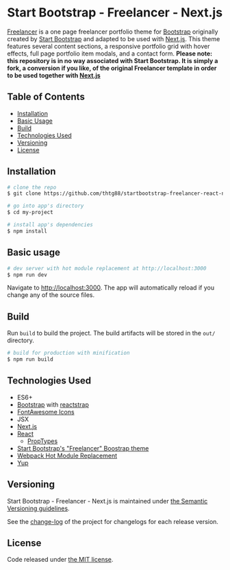 # Start Bootstrap - Freelancer - Next.js
[Freelancer](http://startbootstrap.com/template-overviews/freelancer/) is a one page freelancer portfolio theme for [Bootstrap](http://getbootstrap.com/) originally created by [Start Bootstrap](http://startbootstrap.com/) and adapted to be used with [Next.js](https://github.com/zeit/next.js). This theme features several content sections, a responsive portfolio grid with hover effects, full page portfolio item modals, and a contact form.
**Please note: this repository is in no way associated with Start Bootstrap. It is simply a fork, a conversion if you like, of the original Freelancer template in order to be used together with [Next.js](https://github.com/zeit/next.js)**

## Table of Contents

* [Installation](#installation)
* [Basic Usage](#basic-usage)
* [Build](#build)
* [Technologies Used](#technologies-used)
* [Versioning](#versioning)
* [License](#license)

## Installation

``` bash
# clone the repo
$ git clone https://github.com/thtg88/startbootstrap-freelancer-react-nextjs

# go into app's directory
$ cd my-project

# install app's dependencies
$ npm install
```

## Basic usage

``` bash
# dev server with hot module replacement at http://localhost:3000
$ npm run dev
```

Navigate to [http://localhost:3000](http://localhost:3000). The app will automatically reload if you change any of the source files.

## Build

Run `build` to build the project. The build artifacts will be stored in the `out/` directory.

```bash
# build for production with minification
$ npm run build
```

## Technologies Used
- ES6+
- [Bootstrap](https://getbootstrap.com/) with [reactstrap](https://reactstrap.github.io/)
- [FontAwesome Icons](https://fontawesome.com/)
- JSX
- [Next.js](https://github.com/zeit/next.js/)
- [React](https://reactjs.org/)
    - [PropTypes](https://github.com/facebook/prop-types)
- [Start Bootstrap's "Freelancer" Boostrap theme](http://startbootstrap.com/template-overviews/freelancer/)
- [Webpack Hot Module Replacement](https://webpack.js.org/concepts/hot-module-replacement/)
- [Yup](https://github.com/jquense/yup)

## Versioning

Start Bootstrap - Freelancer - Next.js is maintained under [the Semantic Versioning guidelines](http://semver.org/).

See the [change-log](https://github.com/thtg88/startbootstrap-freelancer-react-nextjs/blob/master/CHANGELOG.md) of the project for changelogs for each release version.

## License

Code released under [the MIT license](LICENSE).
